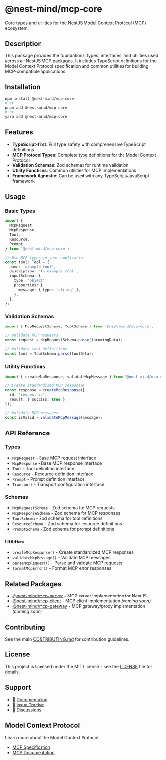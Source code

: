 # @nest-mind/mcp-core

Core types and utilities for the NestJS Model Context Protocol (MCP) ecosystem.

## Description

This package provides the foundational types, interfaces, and utilities used across all NestJS MCP packages. It includes TypeScript definitions for the Model Context Protocol specification and common utilities for building MCP-compatible applications.

## Installation

```bash
npm install @nest-mind/mcp-core
# or
pnpm add @nest-mind/mcp-core
# or
yarn add @nest-mind/mcp-core
```

## Features

- **TypeScript-first**: Full type safety with comprehensive TypeScript definitions
- **MCP Protocol Types**: Complete type definitions for the Model Context Protocol
- **Validation Schemas**: Zod schemas for runtime validation
- **Utility Functions**: Common utilities for MCP implementations
- **Framework Agnostic**: Can be used with any TypeScript/JavaScript framework

## Usage

### Basic Types

```typescript
import {
  McpRequest,
  McpResponse,
  Tool,
  Resource,
  Prompt,
} from '@nest-mind/mcp-core';

// Use MCP types in your application
const tool: Tool = {
  name: 'example-tool',
  description: 'An example tool',
  inputSchema: {
    type: 'object',
    properties: {
      message: { type: 'string' },
    },
  },
};
```

### Validation Schemas

```typescript
import { McpRequestSchema, ToolSchema } from '@nest-mind/mcp-core';

// Validate MCP requests
const request = McpRequestSchema.parse(incomingData);

// Validate tool definitions
const tool = ToolSchema.parse(toolData);
```

### Utility Functions

```typescript
import { createMcpResponse, validateMcpMessage } from '@nest-mind/mcp-core';

// Create standardized MCP responses
const response = createMcpResponse({
  id: 'request-id',
  result: { success: true },
});

// Validate MCP messages
const isValid = validateMcpMessage(message);
```

## API Reference

### Types

- `McpRequest` - Base MCP request interface
- `McpResponse` - Base MCP response interface
- `Tool` - Tool definition interface
- `Resource` - Resource definition interface
- `Prompt` - Prompt definition interface
- `Transport` - Transport configuration interface

### Schemas

- `McpRequestSchema` - Zod schema for MCP requests
- `McpResponseSchema` - Zod schema for MCP responses
- `ToolSchema` - Zod schema for tool definitions
- `ResourceSchema` - Zod schema for resource definitions
- `PromptSchema` - Zod schema for prompt definitions

### Utilities

- `createMcpResponse()` - Create standardized MCP responses
- `validateMcpMessage()` - Validate MCP messages
- `parseMcpRequest()` - Parse and validate MCP requests
- `formatMcpError()` - Format MCP error responses

## Related Packages

- [@nest-mind/mcp-server](../server) - MCP server implementation for NestJS
- [@nest-mind/mcp-client](../client) - MCP client implementation _(coming soon)_
- [@nest-mind/mcp-gateway](../gateway) - MCP gateway/proxy implementation _(coming soon)_

## Contributing

See the main [CONTRIBUTING.md](../../CONTRIBUTING.md) for contribution guidelines.

## License

This project is licensed under the MIT License - see the [LICENSE](../../LICENSE) file for details.

## Support

- 📖 [Documentation](https://github.com/nest-mind/mcp)
- 🐛 [Issue Tracker](https://github.com/nest-mind/mcp/issues)
- 💬 [Discussions](https://github.com/nest-mind/mcp/discussions)

## Model Context Protocol

Learn more about the Model Context Protocol:

- [MCP Specification](https://github.com/modelcontextprotocol/modelcontextprotocol)
- [MCP Documentation](https://modelcontextprotocol.io/)
